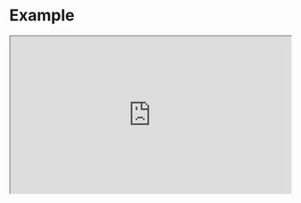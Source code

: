 # Example

<iframe src="https://stackblitz.com/github/flamrdevs/klass/tree/main/examples/solid-windicss?embed=1&view=preview&file=src%2FApp.tsx" style="width: 100%; aspect-ratio: 16/9;"></iframe>
